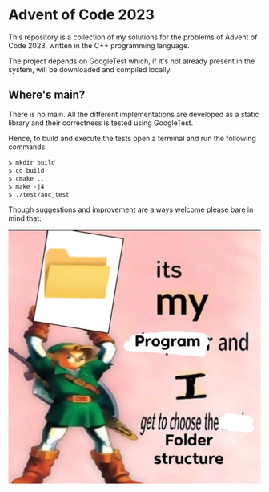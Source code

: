 # Advent of Code 2023

This repository is a collection of my solutions for the problems of Advent of Code 2023, written in the C++ programming language.

The project depends on GoogleTest which, if it's not already present in the system, will be downloaded and compiled locally.

## Where's main?

There is no main. All the different implementations are developed as a static library and their correctness is tested using GoogleTest.

Hence, to build and execute the tests open a terminal and run the following commands:

```console
$ mkdir build
$ cd build
$ cmake ..
$ make -j4
$ ./test/aoc_test
```

Though suggestions and improvement are always welcome please bare in mind that:

![](https://github.com/marcope-98/aoc-2023/blob/master/media/IMG_0015.JPG)